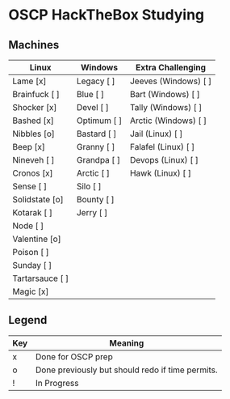 # OSCP HackTheBox Studying

## Machines

| Linux            | Windows       | Extra Challenging     |
| ---              | ---           | ---                   |
| Lame        [x]  | Legacy   [ ]  | Jeeves (Windows) [ ]  |
| Brainfuck   [ ]  | Blue     [ ]  | Bart (Windows)   [ ]  |
| Shocker     [x]  | Devel    [ ]  | Tally (Windows)  [ ]  |
| Bashed      [x]  | Optimum  [ ]  | Arctic (Windows) [ ]  |
| Nibbles     [o]  | Bastard  [ ]  | Jail (Linux)     [ ]  |
| Beep        [x]  | Granny   [ ]  | Falafel (Linux)  [ ]  |
| Nineveh     [ ]  | Grandpa  [ ]  | Devops (Linux)   [ ]  |
| Cronos      [x]  | Arctic   [ ]  | Hawk (Linux)     [ ]  |
| Sense       [ ]  | Silo     [ ]  |                       |
| Solidstate  [o]  | Bounty   [ ]  |                       |
| Kotarak     [ ]  | Jerry    [ ]  |                       |
| Node        [ ]  |               |                       |
| Valentine   [o]  |               |                       |
| Poison      [ ]  |               |                       |
| Sunday      [ ]  |               |                       |
| Tartarsauce [ ]  |               |                       |
| Magic       [x]  |               |                       |

## Legend

| Key  | Meaning                                           |
| ---  | ---                                               |
| x    | Done for OSCP prep                                |
| o    | Done previously but should redo if time permits.  |
| !    | In Progress                                       |
